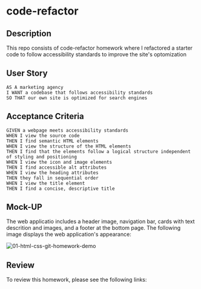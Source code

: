 # code-refactor

## Description
This repo consists of code-refactor homework where I refactored a starter code to follow  accessibility standards to improve the site's optomization


## User Story
```
AS A marketing agency
I WANT a codebase that follows accessibility standards
SO THAT our own site is optimized for search engines
```

## Acceptance Criteria
```
GIVEN a webpage meets accessibility standards
WHEN I view the source code
THEN I find semantic HTML elements
WHEN I view the structure of the HTML elements
THEN I find that the elements follow a logical structure independent of styling and positioning
WHEN I view the icon and image elements
THEN I find accessible alt attributes
WHEN I view the heading attributes
THEN they fall in sequential order
WHEN I view the title element
THEN I find a concise, descriptive title
```

## Mock-UP

The web applicatio includes a header image, navigation bar, cards with text descrition and images, and a footer at the bottom page. 
The following image displays the web application's appearance:

![01-html-css-git-homework-demo](https://user-images.githubusercontent.com/49420697/131174182-c2538708-c2af-466e-9f3c-b8de30bbda69.png)


## Review
To review this homework, please see the following links:
